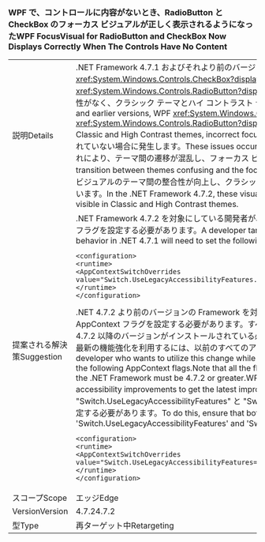### <a name="wpf-focusvisual-for-radiobutton-and-checkbox-now-displays-correctly-when-the-controls-have-no-content"></a><span data-ttu-id="fa006-101">WPF で、コントロールに内容がないとき、RadioButton と CheckBox のフォーカス ビジュアルが正しく表示されるようになった</span><span class="sxs-lookup"><span data-stu-id="fa006-101">WPF FocusVisual for RadioButton and CheckBox Now Displays Correctly When The Controls Have No Content</span></span>

|   |   |
|---|---|
|<span data-ttu-id="fa006-102">説明</span><span class="sxs-lookup"><span data-stu-id="fa006-102">Details</span></span>|<span data-ttu-id="fa006-103">.NET Framework 4.7.1 およびそれより前のバージョンでは、WPF の <xref:System.Windows.Controls.CheckBox?displayProperty=nameWIthType> と <xref:System.Windows.Controls.RadioButton?displayProperty=nameWIthType> のフォーカス ビジュアルに整合性がなく、クラシック テーマとハイ コントラスト テーマでは正しくありません。</span><span class="sxs-lookup"><span data-stu-id="fa006-103">In the .NET Framework 4.7.1 and earlier versions, WPF <xref:System.Windows.Controls.CheckBox?displayProperty=nameWIthType> and <xref:System.Windows.Controls.RadioButton?displayProperty=nameWIthType> have inconsistent and, in Classic and High Contrast themes, incorrect focus visuals.</span></span>  <span data-ttu-id="fa006-104">これらの問題は、コントロールに内容が何も設定されていない場合に発生します。</span><span class="sxs-lookup"><span data-stu-id="fa006-104">These issues occur in cases where the controls do not have any content set.</span></span>  <span data-ttu-id="fa006-105">これにより、テーマ間の遷移が混乱し、フォーカス ビジュアルが見にくくなることがあります。</span><span class="sxs-lookup"><span data-stu-id="fa006-105">This can make the transition between themes confusing and the focus visual hard to see.</span></span> <span data-ttu-id="fa006-106">.NET Framework 4.7.2 では、これらのビジュアルのテーマ間の整合性が向上し、クラシック モードとハイ コントラスト テーマでの視認性がよくなっています。</span><span class="sxs-lookup"><span data-stu-id="fa006-106">In the .NET Framework 4.7.2, these visuals are now more consistent across themes and more easily visible in Classic and High Contrast themes.</span></span>|
|<span data-ttu-id="fa006-107">提案される解決策</span><span class="sxs-lookup"><span data-stu-id="fa006-107">Suggestion</span></span>|<span data-ttu-id="fa006-108">.NET Framework 4.7.2 を対象にしている開発者が、.NET 4.7.1 での動作に戻したい場合は、以下の AppContext フラグを設定する必要があります。</span><span class="sxs-lookup"><span data-stu-id="fa006-108">A developer targeting .NET Framework 4.7.2 that wants to revert to the behavior in .NET 4.7.1 will need to set the following AppContext flag.</span></span><pre><code class="lang-xml">&lt;configuration&gt;&#13;&#10;&lt;runtime&gt;&#13;&#10;&lt;AppContextSwitchOverrides value=&quot;Switch.UseLegacyAccessibilityFeatures.2=true;&quot;/&gt;&#13;&#10;&lt;/runtime&gt;&#13;&#10;&lt;/configuration&gt;&#13;&#10;</code></pre><span data-ttu-id="fa006-109">.NET 4.7.2 より前のバージョンの Framework を対象にしながらこの変更を利用したい開発者は、次の AppContext フラグを設定する必要があります。すべてのフラグを適切に設定する必要があり、.NET Framework 4.7.2 以降のバージョンがインストールされている必要があることに注意してください。WPF アプリケーションで最新の機能強化を利用するには、以前のすべてのアクセシビリティ機能強化を利用する必要があります。</span><span class="sxs-lookup"><span data-stu-id="fa006-109">A developer who wants to utilize this change while targeting a framework version below .NET 4.7.2 must set the following AppContext flags.Note that all the flags must be set appropriately and the installed version of the .NET Framework must be 4.7.2 or greater.WPF applications are required to opt in to all earlier accessibility improvements to get the latest improvements.</span></span> <span data-ttu-id="fa006-110">これを行うには、AppContext スイッチ "Switch.UseLegacyAccessibilityFeatures" と "Switch.UseLegacyAccessibilityFeatures.2" の両方を false に設定する必要があります。</span><span class="sxs-lookup"><span data-stu-id="fa006-110">To do this, ensure that both the AppContext switches 'Switch.UseLegacyAccessibilityFeatures' and 'Switch.UseLegacyAccessibilityFeatures.2' are set to false.</span></span><pre><code class="lang-xml">&lt;configuration&gt;&#13;&#10;&lt;runtime&gt;&#13;&#10;&lt;AppContextSwitchOverrides value=&quot;Switch.UseLegacyAccessibilityFeatures=false;Switch.UseLegacyAccessibilityFeatures.2=false;&quot;/&gt;&#13;&#10;&lt;/runtime&gt;&#13;&#10;&lt;/configuration&gt;&#13;&#10;</code></pre>|
|<span data-ttu-id="fa006-111">スコープ</span><span class="sxs-lookup"><span data-stu-id="fa006-111">Scope</span></span>|<span data-ttu-id="fa006-112">エッジ</span><span class="sxs-lookup"><span data-stu-id="fa006-112">Edge</span></span>|
|<span data-ttu-id="fa006-113">Version</span><span class="sxs-lookup"><span data-stu-id="fa006-113">Version</span></span>|<span data-ttu-id="fa006-114">4.7.2</span><span class="sxs-lookup"><span data-stu-id="fa006-114">4.7.2</span></span>|
|<span data-ttu-id="fa006-115">型</span><span class="sxs-lookup"><span data-stu-id="fa006-115">Type</span></span>|<span data-ttu-id="fa006-116">再ターゲット中</span><span class="sxs-lookup"><span data-stu-id="fa006-116">Retargeting</span></span>|

